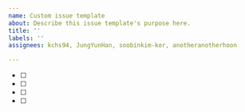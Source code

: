 ```yaml
---
name: Custom issue template
about: Describe this issue template's purpose here.
title: ''
labels: ''
assignees: kchs94, JungYunHan, soobinkim-kor, anotheranotherhoon

---
```


- [ ]
- [ ]
- [ ]
- [ ]
